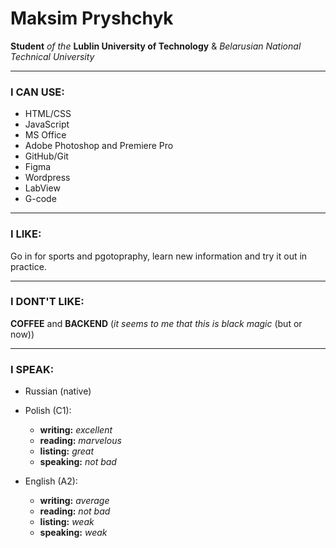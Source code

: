 # Maksim Pryshchyk

**Student** *of the* **Lublin University of Technology** & *Belarusian National Technical University*

---


### I CAN USE:
- HTML/CSS
- JavaScript
- MS Office
- Adobe Photoshop and Premiere Pro
- GitHub/Git
- Figma
- Wordpress
- LabView
- G-code
---

### I LIKE:
Go in for sports and pgotopraphy, learn new information and try it out in practice.

---
### I DONT'T LIKE:
**COFFEE** and **BACKEND** (*it seems to me that this is black magic* (but or now))

---
### I SPEAK:
- Russian (native)
- Polish (C1):
    - **writing:** *excellent*
    - **reading:** *marvelous*
    - **listing:** *great*
    - **speaking:** *not bad*

- English (A2):
    - **writing:** *average*
    - **reading:** *not bad*
    - **listing:** *weak*
    - **speaking:** *weak*

